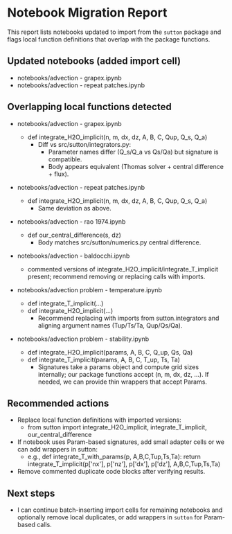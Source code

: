 # Notebook Migration Report

This report lists notebooks updated to import from the `sutton` package and flags local function definitions that overlap with the package functions.

## Updated notebooks (added import cell)
- notebooks/advection - grapex.ipynb
- notebooks/advection - repeat patches.ipynb

## Overlapping local functions detected

- notebooks/advection - grapex.ipynb
  - def integrate_H2O_implicit(n, m, dx, dz, A, B, C, Qup, Q_s, Q_a)
    - Diff vs src/sutton/integrators.py:
      - Parameter names differ (Q_s/Q_a vs Qs/Qa) but signature is compatible.
      - Body appears equivalent (Thomas solver + central difference + flux).

- notebooks/advection - repeat patches.ipynb
  - def integrate_H2O_implicit(n, m, dx, dz, A, B, C, Qup, Q_s, Q_a)
    - Same deviation as above.

- notebooks/advection - rao 1974.ipynb
  - def our_central_difference(s, dz)
    - Body matches src/sutton/numerics.py central difference.

- notebooks/advection - baldocchi.ipynb
  - commented versions of integrate_H2O_implicit/integrate_T_implicit present; recommend removing or replacing calls with imports.

- notebooks/advection problem - temperature.ipynb
  - def integrate_T_implicit(...)
  - def integrate_H2O_implicit(...)
    - Recommend replacing with imports from sutton.integrators and aligning argument names (Tup/Ts/Ta, Qup/Qs/Qa).

- notebooks/advection problem - stability.ipynb
  - def integrate_H2O_implicit(params, A, B, C, Q_up, Qs, Qa)
  - def integrate_T_implicit(params, A, B, C, T_up, Ts, Ta)
    - Signatures take a params object and compute grid sizes internally; our package functions accept (n, m, dx, dz, ...). If needed, we can provide thin wrappers that accept Params.

## Recommended actions
- Replace local function definitions with imported versions:
  - from sutton import integrate_H2O_implicit, integrate_T_implicit, our_central_difference
- If notebook uses Param-based signatures, add small adapter cells or we can add wrappers in sutton:
  - e.g., def integrate_T_with_params(p, A,B,C,Tup,Ts,Ta): return integrate_T_implicit(p['nx'], p['nz'], p['dx'], p['dz'], A,B,C,Tup,Ts,Ta)
- Remove commented duplicate code blocks after verifying results.

## Next steps
- I can continue batch-inserting import cells for remaining notebooks and optionally remove local duplicates, or add wrappers in `sutton` for Param-based calls.

